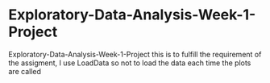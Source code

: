 # Exploratory-Data-Analysis-Week-1-Project
Exploratory-Data-Analysis-Week-1-Project
this is to fulfill the requirement of the assigment, I use LoadData so not to load the data each time the plots are called 
